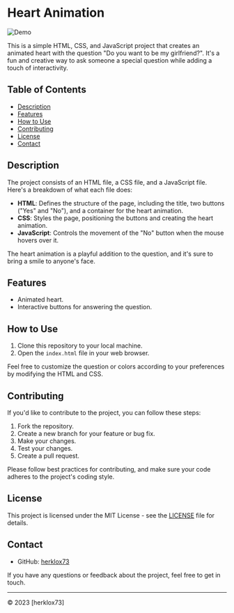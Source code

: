 # Heart Animation

![Demo](demo.gif)

This is a simple HTML, CSS, and JavaScript project that creates an animated heart with the question "Do you want to be my girlfriend?". It's a fun and creative way to ask someone a special question while adding a touch of interactivity.

## Table of Contents

- [Description](#description)
- [Features](#features)
- [How to Use](#how-to-use)
- [Contributing](#contributing)
- [License](#license)
- [Contact](#contact)


## Description

The project consists of an HTML file, a CSS file, and a JavaScript file. Here's a breakdown of what each file does:

- **HTML**: Defines the structure of the page, including the title, two buttons ("Yes" and "No"), and a container for the heart animation.
- **CSS**: Styles the page, positioning the buttons and creating the heart animation.
- **JavaScript**: Controls the movement of the "No" button when the mouse hovers over it.

The heart animation is a playful addition to the question, and it's sure to bring a smile to anyone's face.

## Features

- Animated heart.
- Interactive buttons for answering the question.

## How to Use

1. Clone this repository to your local machine.
2. Open the `index.html` file in your web browser.

Feel free to customize the question or colors according to your preferences by modifying the HTML and CSS.

## Contributing

If you'd like to contribute to the project, you can follow these steps:

1. Fork the repository.
2. Create a new branch for your feature or bug fix.
3. Make your changes.
4. Test your changes.
5. Create a pull request.

Please follow best practices for contributing, and make sure your code adheres to the project's coding style.

## License

This project is licensed under the MIT License - see the [LICENSE](LICENSE) file for details.

## Contact

- GitHub: [herklox73](https://github.com/herklox73)

If you have any questions or feedback about the project, feel free to get in touch.

---
© 2023 [herklox73]
